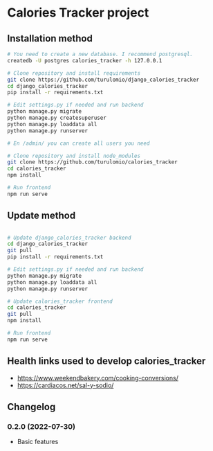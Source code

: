 # Calories Tracker project

## Installation method



```sh
# You need to create a new database. I recommend postgresql.
createdb -U postgres calories_tracker -h 127.0.0.1

# Clone repository and install requirements
git clone https://github.com/turulomio/django_calories_tracker
cd django_calories_tracker
pip install -r requirements.txt

# Edit settings.py if needed and run backend
python manage.py migrate
python manage.py createsuperuser
python manage.py loaddata all
python manage.py runserver

# En /admin/ you can create all users you need

# Clone repository and install node_modules
git clone https://github.com/turulomio/calories_tracker
cd calories_tracker
npm install

# Run frontend
npm run serve
```

## Update method

```sh

# Update django_calories_tracker backend
cd django_calories_tracker
git pull
pip install -r requirements.txt

# Edit settings.py if needed and run backend
python manage.py migrate
python manage.py loaddata all
python manage.py runserver

# Update calories_tracker frontend
cd calories_tracker
git pull
npm install

# Run frontend
npm run serve
```


## Health links used to develop calories_tracker
- https://www.weekendbakery.com/cooking-conversions/
- https://cardiacos.net/sal-y-sodio/


## Changelog
### 0.2.0 (2022-07-30)
- Basic features
